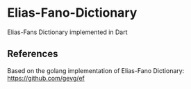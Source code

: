 # Elias-Fano-Dictionary
Elias-Fans Dictionary implemented in Dart


## References 
Based on the golang implementation of Elias-Fano Dictionary: https://github.com/gevg/ef
